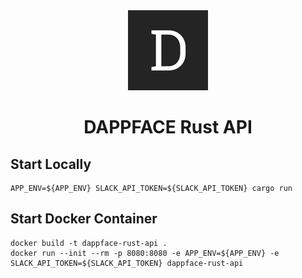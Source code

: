 <div align="center">
  <img src="https://github.com/dappface/www.dappface.com/raw/master/static/icon-128x128.png" alt="DAPPFACE Logo" />

  <h1>DAPPFACE Rust API</h1>
</div>

## Start Locally

```
APP_ENV=${APP_ENV} SLACK_API_TOKEN=${SLACK_API_TOKEN} cargo run
```

## Start Docker Container

```
docker build -t dappface-rust-api .
docker run --init --rm -p 8080:8080 -e APP_ENV=${APP_ENV} -e SLACK_API_TOKEN=${SLACK_API_TOKEN} dappface-rust-api
```
